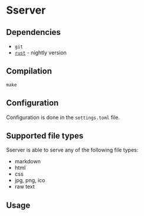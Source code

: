 # Sserver

## Dependencies
+ `git`
+ [`rust`](https://www.rust-lang.org/tools/install) - nightly version

## Compilation
```shell
make
```

## Configuration
Configuration is done in the `settings.toml` file.

## Supported file types
Sserver is able to serve any of the following file types:
+ markdown
+ html
+ css
+ jpg, png, ico
+ raw text

## Usage


